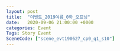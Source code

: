 ```yaml
---
layout: post
title:  "이벤트_2019여름_0화_오프닝"
date:   2020-09-06 21:00:00 +0000
categories: Event
Tags: Story Event
SceneCode: ["scene_evt190627_cp0_q1_s10"]
---
```

